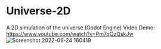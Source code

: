 # Universe-2D
A 2D simulation of the universe (Godot Engine)
Video Demo: https://www.youtube.com/watch?v=Pm7qQzQskJw
![Screenshot 2022-06-24 160419](https://user-images.githubusercontent.com/53165505/175492725-f370281e-20ac-4f6d-ae91-db367f992ddd.png)
